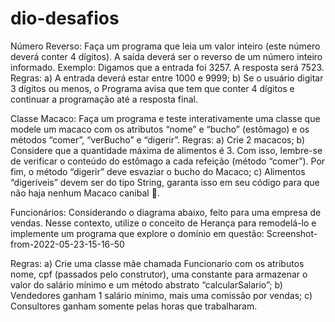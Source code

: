 # dio-desafios

Número Reverso:
Faça um programa que leia um valor inteiro (este número deverá conter 4 dígitos). A saída deverá ser o reverso de um número inteiro informado.
Exemplo: Digamos que a entrada foi 3257. A resposta será 7523.
Regras:
a) A entrada deverá estar entre 1000 e 9999;
b) Se o usuário digitar 3 dígitos ou menos, o Programa avisa que tem que conter 4 dígitos e continuar a programação até a resposta final.


Classe Macaco:
Faça um programa e teste interativamente uma classe que modele um macaco com os atributos “nome” e “bucho” (estômago) e os métodos “comer”, “verBucho” e “digerir”.
Regras:
a) Crie 2 macacos;
b) Considere que a quantidade máxima de alimentos é 3. Com isso, lembre-se de verificar o conteúdo do estômago a cada refeição (método “comer”). Por fim, o método “digerir” deve esvaziar o bucho do Macaco;
c) Alimentos “digeríveis” devem ser do tipo String, garanta isso em seu código para que não haja nenhum Macaco canibal 🙈.


Funcionários:
Considerando o diagrama abaixo, feito para uma empresa de vendas. Nesse contexto, utilize o conceito de Herança para remodelá-lo e implemente um programa que explore o domínio em questão:
Screenshot-from-2022-05-23-15-16-50

Regras:
a) Crie uma classe mãe chamada Funcionario com os atributos nome, cpf (passados pelo construtor), uma constante para armazenar o valor do salário mínimo e um método abstrato “calcularSalario”;
b) Vendedores ganham 1 salário mínimo, mais uma comissão por vendas;
c) Consultores ganham somente pelas horas que trabalharam.
